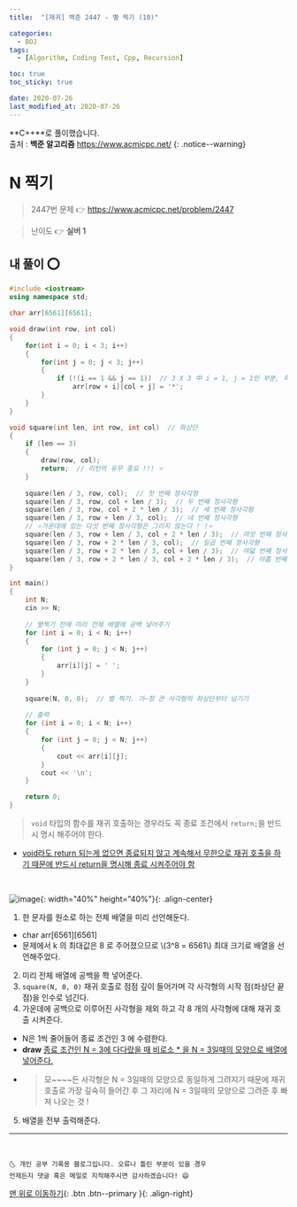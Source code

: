 ```yaml
---
title:  "[재귀] 백준 2447 - 별 찍기 (10)" 

categories:
  - BOJ
tags:
  - [Algorithm, Coding Test, Cpp, Recursion]

toc: true
toc_sticky: true

date: 2020-07-26
last_modified_at: 2020-07-26
---
```


**C++**로 풀이했습니다.  
출처 : **백준 알고리즘** <https://www.acmicpc.net/>
{: .notice--warning}

# N 찍기

> 2447번 문제 👉 <https://www.acmicpc.net/problem/2447>

> 난이도 👉 **실버 1**

## 내 풀이 ⭕

```cpp
#include <iostream>
using namespace std;

char arr[6561][6561];

void draw(int row, int col)
{
    for(int i = 0; i < 3; i++)
    {
        for(int j = 0; j < 3; j++)
        {
            if (!(i == 1 && j == 1))  // 3 X 3 中 i = 1, j = 1인 부분, 즉 가운데부분만 제외하고 * 을 원소로 넣어줌
                arr[row + i][col + j] = '*';
        }
    }
}

void square(int len, int row, int col)  // 좌상단
{
    if (len == 3)
    {
        draw(row, col);
        return;  // 리턴의 유무 중요 !!! ⭐
    }
        
    square(len / 3, row, col);  // 첫 번째 정사각형
    square(len / 3, row, col + len / 3);  // 두 번째 정사각형
    square(len / 3, row, col + 2 * len / 3);  // 세 번째 정사각형
    square(len / 3, row + len / 3, col);  // 네 번째 정사각형
    // ⭐가운데에 있는 다섯 번째 정사각형은 그리지 않는다 ! !⭐
    square(len / 3, row + len / 3, col + 2 * len / 3);  // 여섯 번째 정사각형
    square(len / 3, row + 2 * len / 3, col);  // 일곱 번째 정사각형
    square(len / 3, row + 2 * len / 3, col + len / 3);  // 여덟 번째 정사각형
    square(len / 3, row + 2 * len / 3, col + 2 * len / 3);  // 아홉 번째 정사각형
}

int main()
{
    int N;
    cin >> N;
    
    // 별찍기 전에 미리 전체 배열에 공백 넣어주기 
    for (int i = 0; i < N; i++)
    {
        for (int j = 0; j < N; j++)
        {
            arr[i][j] = ' ';
        }
    }
    
    square(N, 0, 0);  // 별 찍기. 가~장 큰 사각형의 좌상단부터 넘기기
    
    // 출력 
    for (int i = 0; i < N; i++)
    {
        for (int j = 0; j < N; j++)
        {
            cout << arr[i][j];
        }
        cout << '\n';
    }

    return 0;
}
```

> `void` 타입의 함수를 재귀 호출하는 경우라도 꼭 종료 조건에서 `return;`을 반드시 명시 해주어야 한다. 

- <u>void라도 return 되는게 없으면 종료되지 않고 계속해서 무한으로 재귀 호출을 하기 때문에 반드시 return을 명시해 종료 시켜주어야 함</u>

<br>

![image](https://user-images.githubusercontent.com/42318591/88470649-1c6a4200-cf3a-11ea-87ec-20f28fc2c6d7.png){: width="40%" height="40%"}{: .align-center}

1. 한 문자를 원소로 하는 전체 배열을 미리 선언해둔다. 
  - char arr[6561][6561]
  - 문제에서 k 의 최대값은 8 로 주어졌으므로 \\(3^8 = 6561\\) 최대 크기로 배열을 선언해주었다.
2. 미리 전체 배열에 공백을 쫙 넣어준다. 
3. `square(N, 0, 0)` 재귀 호출로 점점 깊이 들어가며 각 사각형의 시작 점(좌상단 끝점)을 인수로 넘긴다.
4. 가운데에 공백으로 이루어진 사각형을 제외 하고 각 8 개의 사각형에 대해 재귀 호출 시켜준다.  
  - N은 1씩 줄어들어 종료 조건인 3 에 수렴한다.
  - **draw** <u>종료 조건인 N = 3에 다다랐을 때 비로소 * 을 N = 3일때의 모양으로 배열에 넣어준다.</u>
  - > 모~~~~든 사각형은 N = 3일때의 모양으로 동일하게 그려지기 때문에 재귀 호출로 가장 깊숙히 들어간 후 그 자리에 N = 3일때의 모양으로 그려준 후 빠져 나오는 것 !
5. 배열을 전부 출력해준다. 

***
<br>

    🌜 개인 공부 기록용 블로그입니다. 오류나 틀린 부분이 있을 경우 
    언제든지 댓글 혹은 메일로 지적해주시면 감사하겠습니다! 😄

[맨 위로 이동하기](#){: .btn .btn--primary }{: .align-right}